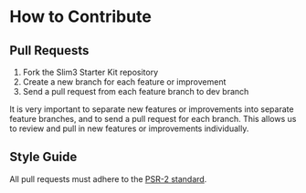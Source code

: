 # How to Contribute

## Pull Requests

1. Fork the Slim3 Starter Kit repository
2. Create a new branch for each feature or improvement
3. Send a pull request from each feature branch to dev branch

It is very important to separate new features or improvements into separate feature branches, and to send a
pull request for each branch. This allows us to review and pull in new features or improvements individually.

## Style Guide

All pull requests must adhere to the [PSR-2 standard](https://github.com/php-fig/fig-standards/blob/master/accepted/PSR-2-coding-style-guide.md).
